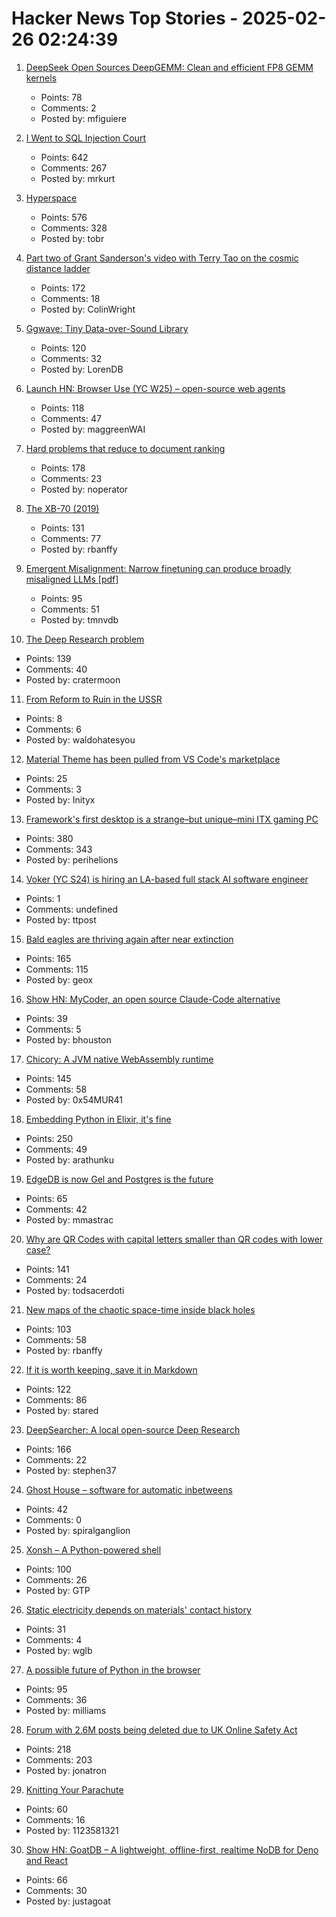 # Hacker News Top Stories - 2025-02-26 02:24:39

1. [DeepSeek Open Sources DeepGEMM: Clean and efficient FP8 GEMM kernels](https://github.com/deepseek-ai/DeepGEMM)
   - Points: 78
   - Comments: 2
   - Posted by: mfiguiere

2. [I Went to SQL Injection Court](https://sockpuppet.org/blog/2025/02/09/fixing-illinois-foia/)
   - Points: 642
   - Comments: 267
   - Posted by: mrkurt

3. [Hyperspace](https://hypercritical.co/2025/02/25/hyperspace)
   - Points: 576
   - Comments: 328
   - Posted by: tobr

4. [Part two of Grant Sanderson's video with Terry Tao on the cosmic distance ladder](https://mathstodon.xyz/@tao/114054291471216181)
   - Points: 172
   - Comments: 18
   - Posted by: ColinWright

5. [Ggwave: Tiny Data-over-Sound Library](https://github.com/ggerganov/ggwave)
   - Points: 120
   - Comments: 32
   - Posted by: LorenDB

6. [Launch HN: Browser Use (YC W25) – open-source web agents](https://github.com/browser-use/browser-use)
   - Points: 118
   - Comments: 47
   - Posted by: maggreenWAI

7. [Hard problems that reduce to document ranking](https://noperator.dev/posts/document-ranking-for-complex-problems/)
   - Points: 178
   - Comments: 23
   - Posted by: noperator

8. [The XB-70 (2019)](http://codex99.com/photography/the-xb70.html)
   - Points: 131
   - Comments: 77
   - Posted by: rbanffy

9. [Emergent Misalignment: Narrow finetuning can produce broadly misaligned LLMs [pdf]](https://martins1612.github.io/emergent_misalignment_betley.pdf)
   - Points: 95
   - Comments: 51
   - Posted by: tmnvdb

10. [The Deep Research problem](https://www.ben-evans.com/benedictevans/2025/2/17/the-deep-research-problem)
   - Points: 139
   - Comments: 40
   - Posted by: cratermoon

11. [From Reform to Ruin in the USSR](https://www.cogitations.co/p/from-reform-to-ruin-in-the-ussr)
   - Points: 8
   - Comments: 6
   - Posted by: waldohatesyou

12. [Material Theme has been pulled from VS Code's marketplace](https://github.com/material-theme/vsc-material-theme/discussions/1313)
   - Points: 25
   - Comments: 3
   - Posted by: Inityx

13. [Framework's first desktop is a strange–but unique–mini ITX gaming PC](https://arstechnica.com/gadgets/2025/02/framework-known-for-upgradable-laptops-intros-not-particularly-upgradable-desktop/)
   - Points: 380
   - Comments: 343
   - Posted by: perihelions

14. [Voker (YC S24) is hiring an LA-based full stack AI software engineer](https://www.linkedin.com/jobs/view/4165715593)
   - Points: 1
   - Comments: undefined
   - Posted by: ttpost

15. [Bald eagles are thriving again after near extinction](https://www.newsweek.com/bald-eagles-back-brink-extinction-2025097)
   - Points: 165
   - Comments: 115
   - Posted by: geox

16. [Show HN: MyCoder, an open source Claude-Code alternative](https://github.com/drivecore/mycoder)
   - Points: 39
   - Comments: 5
   - Posted by: bhouston

17. [Chicory: A JVM native WebAssembly runtime](https://chicory.dev/)
   - Points: 145
   - Comments: 58
   - Posted by: 0x54MUR41

18. [Embedding Python in Elixir, it's fine](https://dashbit.co/blog/running-python-in-elixir-its-fine)
   - Points: 250
   - Comments: 49
   - Posted by: arathunku

19. [EdgeDB is now Gel and Postgres is the future](https://www.geldata.com/blog/edgedb-is-now-gel-and-postgres-is-the-future)
   - Points: 65
   - Comments: 42
   - Posted by: mmastrac

20. [Why are QR Codes with capital letters smaller than QR codes with lower case?](https://shkspr.mobi/blog/2025/02/why-are-qr-codes-with-capital-letters-smaller-than-qr-codes-with-lower-case-letters/)
   - Points: 141
   - Comments: 24
   - Posted by: todsacerdoti

21. [New maps of the chaotic space-time inside black holes](https://www.quantamagazine.org/new-maps-of-the-bizarre-chaotic-space-time-inside-black-holes-20250224/)
   - Points: 103
   - Comments: 58
   - Posted by: rbanffy

22. [If it is worth keeping, save it in Markdown](https://p.migdal.pl/blog/2025/02/markdown-saves/)
   - Points: 122
   - Comments: 86
   - Posted by: stared

23. [DeepSearcher: A local open-source Deep Research](https://milvus.io/blog/introduce-deepsearcher-a-local-open-source-deep-research.md)
   - Points: 166
   - Comments: 22
   - Posted by: stephen37

24. [Ghost House – software for automatic inbetweens](https://www.tedwiggin.com/MIMT.html)
   - Points: 42
   - Comments: 0
   - Posted by: spiralganglion

25. [Xonsh – A Python-powered shell](https://xon.sh/)
   - Points: 100
   - Comments: 26
   - Posted by: GTP

26. [Static electricity depends on materials' contact history](https://phys.org/news/2025-02-static-electricity-materials-contact-history.html)
   - Points: 31
   - Comments: 4
   - Posted by: wglb

27. [A possible future of Python in the browser](https://lukasz.langa.pl/f37aa97a-9ea3-4aeb-b6a0-9daeea5a7505/)
   - Points: 95
   - Comments: 36
   - Posted by: milliams

28. [Forum with 2.6M posts being deleted due to UK Online Safety Act](https://forums.hexus.net/hexus-news/426608-looks-like-end-hexus-forums.html)
   - Points: 218
   - Comments: 203
   - Posted by: jonatron

29. [Knitting Your Parachute](https://www.macsparky.com/blog/2025/02/knitting-your-parachute/)
   - Points: 60
   - Comments: 16
   - Posted by: 1123581321

30. [Show HN: GoatDB – A lightweight, offline-first, realtime NoDB for Deno and React](https://github.com/goatplatform/goatdb)
   - Points: 66
   - Comments: 30
   - Posted by: justagoat

